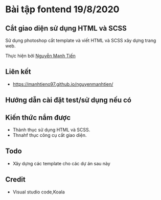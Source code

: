 # Bài tập fontend 19/8/2020

## Cắt giao diện sử dụng HTML và SCSS

Sử dụng photoshop cắt template và viết HTML và SCSS xây dựng trang web.

Thực hiện bởi [Nguyễn Mạnh Tiến](https://github.com/manhtieno97/)

## Liên kết

- https://manhtieno97.github.io/nguyenmanhtien/

## Hướng dẫn cài đặt test/sử dụng nếu có


## Kiến thức nắm được

- Thành thục sử dụng HTML và SCSS.
- Thnahf thục công cụ cắt giao diện.

## Todo

- Xây dựng các template cho các dự án sau này

## Credit

- Visual studio code,Koala
